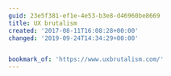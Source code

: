 ```yaml
---
guid: 23e5f381-ef1e-4e53-b3e8-d46960be8669
title: UX brutalism
created: '2017-08-11T16:08:28+00:00'
changed: '2019-09-24T14:34:29+00:00'


bookmark_of: 'https://www.uxbrutalism.com/'
---
```




